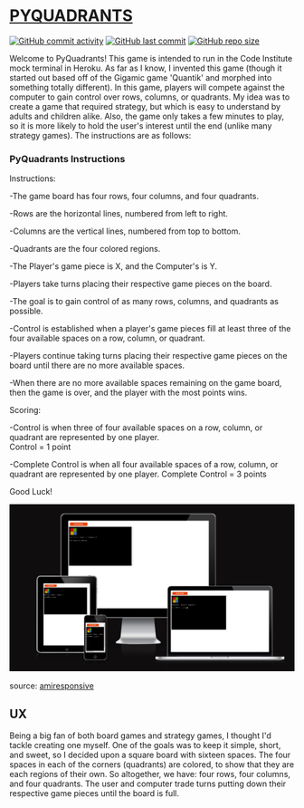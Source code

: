 # [PYQUADRANTS](https://pyquadrants-ece1d63f094e.herokuapp.com)

[![GitHub commit activity](https://img.shields.io/github/commit-activity/t/craigdickerson725/pyquadrants)](https://github.com/craigdickerson725/pyquadrants/commits/main)
[![GitHub last commit](https://img.shields.io/github/last-commit/craigdickerson725/pyquadrants)](https://github.com/craigdickerson725/pyquadrants/commits/main)
[![GitHub repo size](https://img.shields.io/github/repo-size/craigdickerson725/pyquadrants)](https://github.com/craigdickerson725/pyquadrants)

Welcome to PyQuadrants!  This game is intended to run in the Code Institute mock terminal in Heroku.  As far as I know, I invented this game (though it started out based off of the Gigamic game 'Quantik' and morphed into something totally different).  In this game, players will compete against the computer to gain control over rows, columns, or quadrants.  My idea was to create a game that required strategy, but which is easy to understand by adults and children alike.  Also, the game only takes a few minutes to play, so it is more likely to hold the user's interest until the end (unlike many strategy games).  The instructions are as follows:

### PyQuadrants Instructions

Instructions:

-The game board has four rows, four columns, and four quadrants.

-Rows are the horizontal lines, numbered from left to right.  

-Columns are the vertical lines, numbered from top to bottom.

-Quadrants are the four colored regions.

-The Player's game piece is X, and the Computer's is Y.

-Players take turns placing their respective game pieces on the board.

-The goal is to gain control of as many rows, columns, and quadrants as possible.

-Control is established when a player's game pieces fill at least three of the four available spaces on a row, column, or quadrant.

-Players continue taking turns placing their respective game pieces on the board until there are no more available spaces.

-When there are no more available spaces remaining on the game board, then the game is over, and the player with the most points wins.

Scoring:

-Control is when three of four available spaces on a row, column, or quadrant are represented by one player.  
Control = 1 point

-Complete Control is when all four available spaces of a row, column, or quadrant are represented by one player.
Complete Control = 3 points

Good Luck!

![screenshot](documentation/mockup.png)

source: [amiresponsive](https://ui.dev/amiresponsive?url=https://pyquadrants-ece1d63f094e.herokuapp.com)

## UX

Being a big fan of both board games and strategy games, I thought I'd tackle creating one myself.  One of the goals was to keep it simple, short, and sweet, so I decided upon a square board with sixteen spaces.  The four spaces in each of the corners (quadrants) are colored, to show that they are each regions of their own.  So altogether, we have:  four rows, four columns, and four quadrants. The user and computer trade turns putting down their respective game pieces until the board is full.  